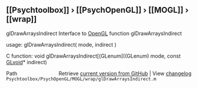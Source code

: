 ## [[Psychtoolbox]] &#8250; [[PsychOpenGL]] &#8250; [[MOGL]] &#8250; [[wrap]]

glDrawArraysIndirect  Interface to [OpenGL](OpenGL) function glDrawArraysIndirect  
  
usage:  glDrawArraysIndirect( mode, indirect )  
  
C function:  void glDrawArraysIndirect[(GLenum]((GLenum) mode, const [GLvoid](GLvoid)\* indirect)  




<div class="code_header" style="text-align:right;">
  <span style="float:left;">Path&nbsp;&nbsp;</span> <span class="counter">Retrieve <a href=
  "https://raw.github.com/Psychtoolbox-3/Psychtoolbox-3/beta/Psychtoolbox/PsychOpenGL/MOGL/wrap/glDrawArraysIndirect.m">current version from GitHub</a> | View <a href=
  "https://github.com/Psychtoolbox-3/Psychtoolbox-3/commits/beta/Psychtoolbox/PsychOpenGL/MOGL/wrap/glDrawArraysIndirect.m">changelog</a></span>
</div>
<div class="code">
  <code>Psychtoolbox/PsychOpenGL/MOGL/wrap/glDrawArraysIndirect.m</code>
</div>

